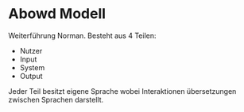 # Abowd Modell

Weiterführung Norman.
Besteht aus 4 Teilen:

- Nutzer
- Input
- System
- Output

Jeder Teil besitzt eigene Sprache wobei Interaktionen 
übersetzungen zwischen Sprachen darstellt.